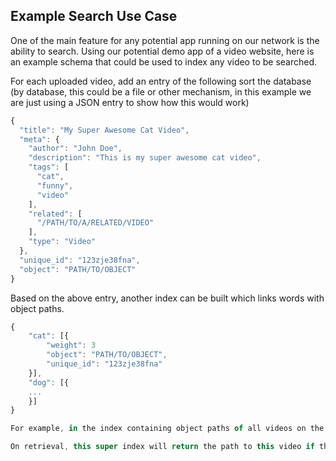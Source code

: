 ## Example Search Use Case
One of the main feature for any potential app running on our network is the ability to search. Using our potential demo app of a video website, here is an example schema that could be used to index any video to be searched.

For each uploaded video, add an entry of the following sort the database (by database, this could be a file or other mechanism, in this example we are just using a JSON entry to show how this would work)

```javascript
{
  "title": "My Super Awesome Cat Video",
  "meta": {
    "author": "John Doe",
    "description": "This is my super awesome cat video",
    "tags": [
      "cat",
      "funny",
      "video"
    ],
    "related": [
      "/PATH/TO/A/RELATED/VIDEO"
    ],
    "type": "Video"
  },
  "unique_id": "123zje38fna",
  "object": "PATH/TO/OBJECT"
}
```

Based on the above entry, another index can be built which links words with object paths. 

```javascript
{
	"cat": [{
		"weight": 3
		"object": "PATH/TO/OBJECT",
		"unique_id": "123zje38fna"
	}],
	"dog": [{
	...
	}]
}

For example, in the index containing object paths of all videos on the site, the word "cat" could be linked to this video (using the object path), with a weight of 3 (1x title, 1x description and 1x tag) which is the number of times it occurs in the meta data. 

On retrieval, this super index will return the path to this video if the search term was cat.
